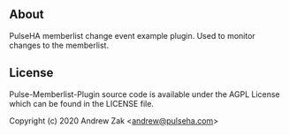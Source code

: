 ## About
PulseHA memberlist change event example plugin. Used to monitor changes to the memberlist.

## License
Pulse-Memberlist-Plugin source code is available under the AGPL License which can be found in the LICENSE file.

Copyright (c) 2020 Andrew Zak <<andrew@pulseha.com>>
